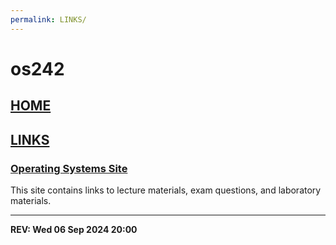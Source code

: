 ```yaml
---
permalink: LINKS/
---
```


# os242

## [HOME](../index.md)
## [LINKS](.)

### [Operating Systems Site](https://os.vlsm.org/)
This site contains links to lecture materials, exam questions, and laboratory materials.

---

**REV: Wed 06 Sep 2024 20:00**


